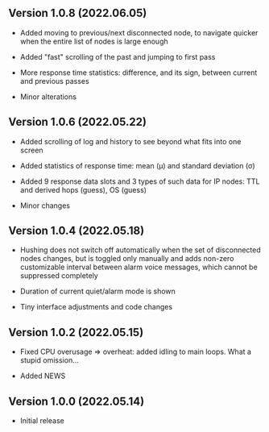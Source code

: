 Version 1.0.8 (2022.06.05)
--------------------------

* Added moving to previous/next disconnected node, to navigate quicker when the entire list of nodes is large enough

* Added "fast" scrolling of the past and jumping to first pass

* More response time statistics: difference, and its sign, between current and previous passes

* Minor alterations


Version 1.0.6 (2022.05.22)
--------------------------

* Added scrolling of log and history to see beyond what fits into one screen

* Added statistics of response time: mean (μ) and standard deviation (σ)

* Added 9 response data slots and 3 types of such data for IP nodes: TTL and derived hops (guess), OS (guess)

* Minor changes


Version 1.0.4 (2022.05.18)
--------------------------

* Hushing does not switch off automatically when the set of disconnected nodes changes, but is toggled only manually and adds non-zero customizable interval between alarm voice messages, which cannot be suppressed completely

* Duration of current quiet/alarm mode is shown

* Tiny interface adjustments and code changes


Version 1.0.2 (2022.05.15)
--------------------------

* Fixed CPU overusage => overheat: added idling to main loops. What a stupid omission...

* Added NEWS


Version 1.0.0 (2022.05.14)
--------------------------

* Initial release